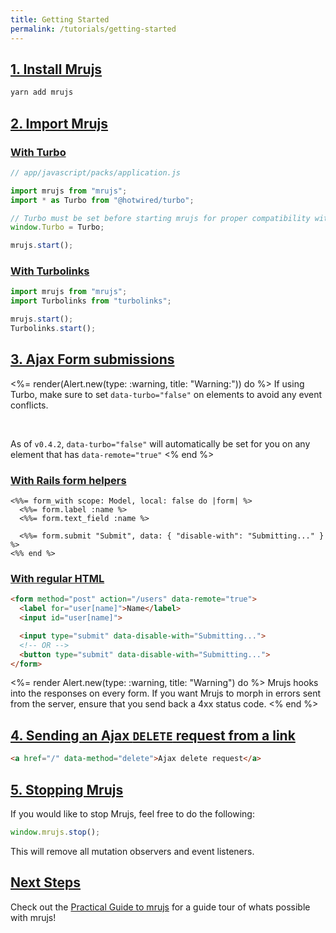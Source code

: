 ```yaml
---
title: Getting Started
permalink: /tutorials/getting-started
---
```


## [1. Install Mrujs](#1-install-mrujs)

```bash
yarn add mrujs
```

## [2. Import Mrujs](#2-import-mrujs)

### [With Turbo](#with-turbo)

```js
// app/javascript/packs/application.js

import mrujs from "mrujs";
import * as Turbo from "@hotwired/turbo";

// Turbo must be set before starting mrujs for proper compatibility with querySelectors.
window.Turbo = Turbo;

mrujs.start();
```

### [With Turbolinks](#with-turbolinks)

```js
import mrujs from "mrujs";
import Turbolinks from "turbolinks";

mrujs.start();
Turbolinks.start();
```

## [3. Ajax Form submissions](#3-ajax-form-submissions)

<%= render(Alert.new(type: :warning, title: "Warning:")) do %>
  If using Turbo, make sure to set <code class="highlight">data-turbo="false"</code> on
  elements to avoid any event conflicts.

  <br>

  As of <code class="highlight">v0.4.2</code>, <code class="highlight">data-turbo="false"</code> will automatically be
  set for you on any element that has <code class="highlight">data-remote="true"</code>
<% end %>

### [With Rails form helpers](#with-rails-form-helpers)

```erb
<%%= form_with scope: Model, local: false do |form| %>
  <%%= form.label :name %>
  <%%= form.text_field :name %>

  <%%= form.submit "Submit", data: { "disable-with": "Submitting..." } %>
<%% end %>
```

### [With regular HTML](#with-regular-html)

```html
<form method="post" action="/users" data-remote="true">
  <label for="user[name]">Name</label>
  <input id="user[name]">

  <input type="submit" data-disable-with="Submitting...">
  <!-- OR -->
  <button type="submit" data-disable-with="Submitting...">
</form>
```

<%= render Alert.new(type: :warning, title: "Warning") do %>
  Mrujs hooks into the responses on every form. If you want
  Mrujs to morph in errors sent from the server,
  ensure that you send back a 4xx status code.
<% end %>


## [4. Sending an Ajax `DELETE` request from a link](#4-sending-an-ajax-delete-request-from-a-link)

```html
<a href="/" data-method="delete">Ajax delete request</a>
```

## [5. Stopping Mrujs](#5-stopping-mrujs)

If you would like to stop Mrujs, feel free to do the following:

```js
window.mrujs.stop();
```

This will remove all mutation observers and event listeners.

## [Next Steps](#next-steps)

Check out the [Practical Guide to mrujs](/tutorials/practical-guide-to-mrujs) for
a guide tour of whats possible with mrujs!
